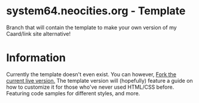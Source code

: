 # system64.neocities.org - Template
Branch that will contain the template to make your own version of my Caard/link site alternative!
# Information
Currently the template doesn't even exist. You can however, [Fork the current live version.](https://github.com/IDeletedSystem64/system64.neocities.org/tree/system64.neocities.org)
The template version will (hopefully) feature a guide on how to customize it for those who've never used HTML/CSS before. 
<br>
Featuring code samples for different styles, and more.
<br>
#